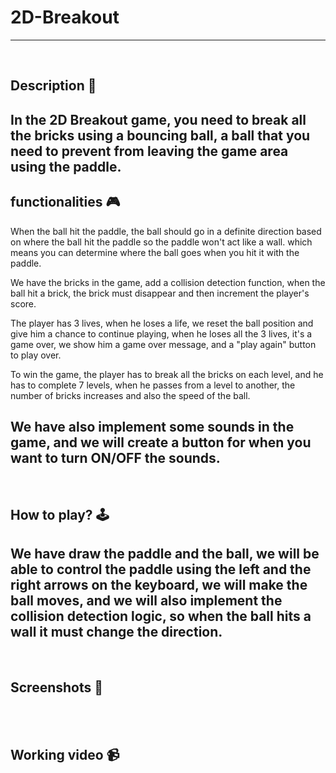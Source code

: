# **2D-Breakout** 

---

<br>

## **Description 📃**
In the 2D Breakout game, you need to break all the bricks using a bouncing ball, a ball that you need to prevent from leaving the game area using the paddle.
- 

## **functionalities 🎮**
<!-- add functionalities over here -->
When the ball hit the paddle, the ball should go in a definite direction based on where the ball hit the paddle so the paddle won't act like a wall. which means you can determine where the ball goes when you hit it with the paddle.

We have the bricks in the game, add a collision detection function, when the ball hit a brick, the brick must disappear and then increment the player's score.

The player has 3 lives, when he loses a life, we reset the ball position and give him a chance to continue playing, when he loses all the 3 lives, it's a game over, we show him a game over message, and a "play again" button to play over.

To win the game, the player has to break all the bricks on each level, and he has to complete 7 levels, when he passes from a level to another, the number of bricks increases and also the speed of the ball.

We have also implement some sounds in the game, and we will create a button for when you want to turn ON/OFF the sounds.
- 
<br>

## **How to play? 🕹️**
<!-- add the steps how to play games -->
We have draw the paddle and the ball, we will be able to control the paddle using the left and the right arrows on the keyboard, we will make the ball moves, and we will also implement the collision detection logic, so when the ball hits a wall it must change the direction.
- 

<br>

## **Screenshots 📸**

<br>
<!-- add your screenshots like this -->
<!-- ![image](url) -->

<br>

## **Working video 📹**
<!-- add your working video over here -->









